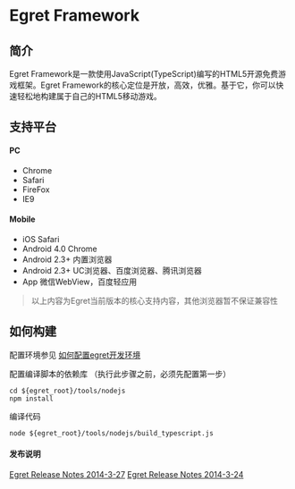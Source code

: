 Egret Framework
================================================



简介
-------------------

Egret Framework是一款使用JavaScript(TypeScript)编写的HTML5开源免费游戏框架。Egret Framework的核心定位是开放，高效，优雅。基于它，你可以快速轻松地构建属于自己的HTML5移动游戏。


支持平台
--------------------
#### PC
* Chrome
* Safari
* FireFox
* IE9

#### Mobile
* iOS Safari
* Android 4.0 Chrome
* Android 2.3+ 内置浏览器
* Android 2.3+ UC浏览器、百度浏览器、腾讯浏览器
* App 微信WebView，百度轻应用

> 以上内容为Egret当前版本的核心支持内容，其他浏览器暂不保证兼容性


如何构建
-------------------------
配置环境参见 [如何配置egret开发环境](https://github.com/egret-team/egret/wiki)

配置编译脚本的依赖库 （执行此步骤之前，必须先配置第一步）
```
cd ${egret_root}/tools/nodejs
npm install 
```

编译代码
```
node ${egret_root}/tools/nodejs/build_typescript.js
```



#### 发布说明
[Egret Release Notes 2014-3-27](/docs/ReleaseNotes.md)
[Egret Release Notes 2014-3-24](/docs/ReleaseNotes.md)
